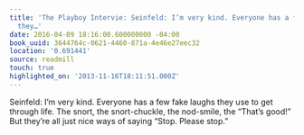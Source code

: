 ```yaml
---
title: 'The Playboy Intervie: Seinfeld: I’m very kind. Everyone has a few fake laughs
  they…'
date: 2016-04-09 18:16:00.600000000 -04:00
book_uuid: 3644764c-0621-4460-871a-4e46e27eec32
location: '0.691441'
source: readmill
touch: true
highlighted_on: '2013-11-16T18:11:51.000Z'
---
```


Seinfeld: I’m very kind. Everyone has a few fake laughs they use to get through life. The snort, the snort-chuckle, the nod-smile, the “That’s good!” But they’re all just nice ways of saying “Stop. Please stop.”
